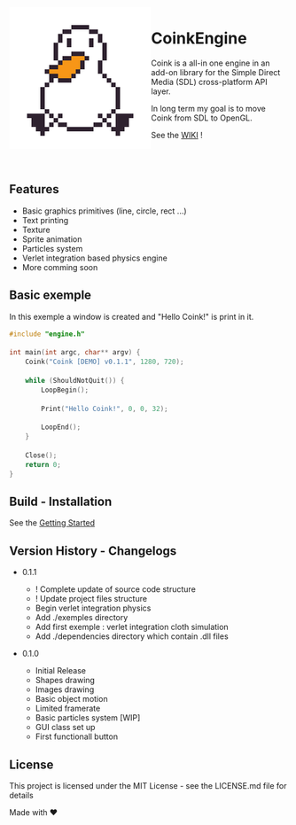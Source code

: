 <img align="left" src="ressource/coink_256.png" alt="coink logo">


# CoinkEngine 
Coink is a all-in one engine in an add-on library for the Simple Direct Media (SDL) cross-platform API layer.

In long term my goal is to move Coink from SDL to OpenGL.

See the [WIKI](https://github.com/Nimajjj/Coink/wiki) ! 

<br><br>
## Features
* Basic graphics primitives (line, circle, rect ...)
* Text printing
* Texture
* Sprite animation
* Particles system
* Verlet integration based physics engine
* More comming soon


## Basic exemple
In this exemple a window is created and "Hello Coink!" is print in it.
```c++
#include "engine.h"

int main(int argc, char** argv) {
    Coink("Coink [DEMO] v0.1.1", 1280, 720);

    while (ShouldNotQuit()) {
        LoopBegin();

        Print("Hello Coink!", 0, 0, 32);

        LoopEnd();
    }

    Close();
    return 0;
}
```


## Build - Installation
See the [Getting Started](https://github.com/Nimajjj/Coink/wiki/Getting-Started)


## Version History - Changelogs
* 0.1.1
  * ! Complete update of source code structure
  * ! Update project files structure
  * Begin verlet integration physics
  * Add ./exemples directory
  * Add first exemple : verlet integration cloth simulation
  * Add ./dependencies directory which contain .dll files

  

* 0.1.0
    * Initial Release
    * Shapes drawing
    * Images drawing
    * Basic object motion
    * Limited framerate
    * Basic particles system [WIP]
    * GUI class set up
    * First functionall button


## License
This project is licensed under the MIT License - see the LICENSE.md file for details

Made with ❤️